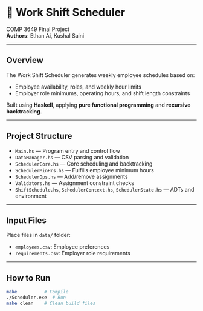 # 📅 Work Shift Scheduler

COMP 3649 Final Project  
**Authors**: Ethan Ai, Kushal Saini

---

## Overview

The Work Shift Scheduler generates weekly employee schedules based on:
- Employee availability, roles, and weekly hour limits
- Employer role minimums, operating hours, and shift length constraints

Built using **Haskell**, applying **pure functional programming** and **recursive backtracking**.

---

## Project Structure

- `Main.hs` — Program entry and control flow
- `DataManager.hs` — CSV parsing and validation
- `SchedulerCore.hs` — Core scheduling and backtracking
- `SchedulerMinHrs.hs` — Fulfills employee minimum hours
- `SchedulerOps.hs` — Add/remove assignments
- `Validators.hs` — Assignment constraint checks
- `ShiftSchedule.hs`, `SchedulerContext.hs`, `SchedulerState.hs` — ADTs and environment

---

## Input Files

Place files in `data/` folder:

- `employees.csv`: Employee preferences
- `requirements.csv`: Employer role requirements

---

## How to Run

```bash
make          # Compile
./Scheduler.exe  # Run
make clean    # Clean build files
